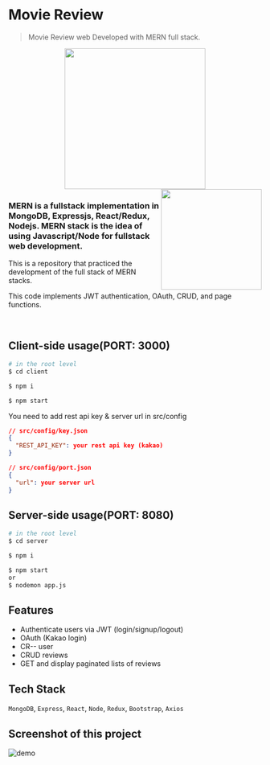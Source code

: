 # Movie Review

> Movie Review web Developed with MERN full stack.

<div align='center'>
<img src="https://user-images.githubusercontent.com/90181028/218302744-52547eff-7277-48b8-a80b-602cdf409d40.png" width="280px" />
</div>

<img src="https://user-images.githubusercontent.com/90181028/208368767-8c80973b-911e-400a-9c03-7f333a9016b8.png" align="right" width="200px" />

### MERN is a fullstack implementation in MongoDB, Expressjs, React/Redux, Nodejs. MERN stack is the idea of using Javascript/Node for fullstack web development.

This is a repository that practiced the development of the full stack of MERN stacks.

This code implements JWT authentication, OAuth, CRUD, and page functions.

<br>

## Client-side usage(PORT: 3000)

```bash
# in the root level
$ cd client

$ npm i

$ npm start
```

You need to add rest api key & server url in src/config

```json
// src/config/key.json
{
  "REST_API_KEY": your rest api key (kakao)
}

// src/config/port.json
{
  "url": your server url
}
```

## Server-side usage(PORT: 8080)

```bash
# in the root level
$ cd server

$ npm i

$ npm start
or
$ nodemon app.js
```

## Features

- Authenticate users via JWT (login/signup/logout)
- OAuth (Kakao login)
- CR-- user
- CRUD reviews
- GET and display paginated lists of reviews

## Tech Stack

`MongoDB`, `Express`, `React`, `Node`, `Redux`, `Bootstrap`, `Axios`

## Screenshot of this project

![demo](https://user-images.githubusercontent.com/90181028/208368767-8c80973b-911e-400a-9c03-7f333a9016b8.png)
